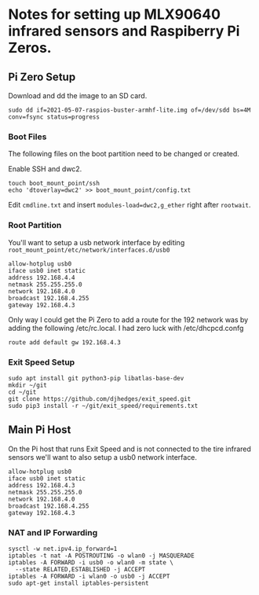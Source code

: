 # Notes for setting up MLX90640 infrared sensors and Raspiberry Pi Zeros.


## Pi Zero Setup

Download and dd the image to an SD card.

```
sudo dd if=2021-05-07-raspios-buster-armhf-lite.img of=/dev/sdd bs=4M conv=fsync status=progress
```

### Boot Files

The following files on the boot partition need to be changed or created.

Enable SSH and dwc2.
```
touch boot_mount_point/ssh
echo 'dtoverlay=dwc2' >> boot_mount_point/config.txt
```

Edit `cmdline.txt` and insert `modules-load=dwc2,g_ether` right after
`rootwait`.

### Root Partition

You'll want to setup a usb network interface by editing
`root_mount_point/etc/network/interfaces.d/usb0`

```
allow-hotplug usb0
iface usb0 inet static
address 192.168.4.4
netmask 255.255.255.0
network 192.168.4.0
broadcast 192.168.4.255
gateway 192.168.4.3
```

Only way I could get the Pi Zero to add a route for the 192 network was by
adding the following /etc/rc.local.  I had zero luck with /etc/dhcpcd.confg

```
route add default gw 192.168.4.3
```

### Exit Speed Setup

```
sudo apt install git python3-pip libatlas-base-dev
mkdir ~/git
cd ~/git
git clone https://github.com/djhedges/exit_speed.git
sudo pip3 install -r ~/git/exit_speed/requirements.txt
```

## Main Pi Host

On the Pi host that runs Exit Speed and is not connected to the tire infrared
sensors we'll want to also setup a usb0 network interface.

```
allow-hotplug usb0
iface usb0 inet static
address 192.168.4.3
netmask 255.255.255.0
network 192.168.4.0
broadcast 192.168.4.255
gateway 192.168.4.3
```

### NAT and IP Forwarding

```
sysctl -w net.ipv4.ip_forward=1
iptables -t nat -A POSTROUTING -o wlan0 -j MASQUERADE
iptables -A FORWARD -i usb0 -o wlan0 -m state \
  --state RELATED,ESTABLISHED -j ACCEPT
iptables -A FORWARD -i wlan0 -o usb0 -j ACCEPT
sudo apt-get install iptables-persistent
```
